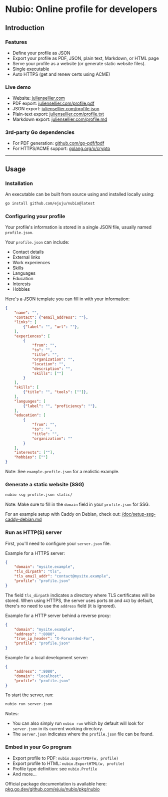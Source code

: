 # Nubio: Online profile for developers

## Introduction

### Features

- Define your profile as JSON
- Export your profile as PDF, JSON, plain text, Markdown, or HTML page
- Serve your profile as a website (or generate static website files).
- Single executable
- Auto HTTPS (get and renew certs using ACME)

### Live demo

- Website: [juliensellier.com](https://juliensellier.com/)
- PDF export: [juliensellier.com/profile.pdf](https://juliensellier.com/profile.pdf)
- JSON export: [juliensellier.com/profile.json](https://juliensellier.com/profile.pdf)
- Plain-text export: [juliensellier.com/profile.txt](https://juliensellier.com/profile.pdf)
- Markdown export: [juliensellier.com/profile.md](https://juliensellier.com/profile.pdf)

### 3rd-party Go dependencies

- For PDF generation: [github.com/go-pdf/fpdf](https://github.com/go-pdf/fpdf)
- For HTTPS/ACME support: [golang.org/x/crypto](https://golang.org/x/crypto)

---

## Usage

### Installation

An executable can be built from source using
and installed locally using:
```bash
go install github.com/ejuju/nubio@latest
```

### Configuring your profile

Your profile's information is stored in a single JSON file,
usually named `profile.json`.

Your `profile.json` can include:
- Contact details
- External links
- Work experiences
- Skills
- Languages
- Education
- Interests
- Hobbies

Here's a JSON template you can fill in with your information:
```json
{
    "name": "",
    "contact": {"email_address": ""},
    "links": [
        {"label": "", "url": ""},
    ],
    "experiences": [
        {
            "from": "",
            "to": "",
            "title": "",
            "organization": "",
            "location": "",
            "description": "",
            "skills": [""]
        }
    ],
    "skills": [
        {"title": "", "tools": [""]},
    ],
    "languages": [
        {"label": "", "proficiency": ""},
    ],
    "education": [
        {
            "from": "",
            "to": "",
            "title": "",
            "organization": ""
        }
    ],
    "interests": [""],
    "hobbies": [""]
}
```

Note: See `example.profile.json` for a realistic example.

### Generate a static website (SSG)

```bash
nubio ssg profile.json static/
```

Note: Make sure to fill in the `domain` field in your `profile.json` for SSG.

For an example setup with Caddy on Debian, check out:
[/doc/setup-ssg-caddy-debian.md](/doc/setup-ssg-caddy-debian.md)

### Run as HTTP(S) server

First, you'll need to configure your `server.json` file.

Example for a HTTPS server:
```json
{
    "domain": "mysite.example",
    "tls_dirpath": "tls",
    "tls_email_addr": "contact@mysite.example",
    "profile": "profile.json"
}
```

The field `tls_dirpath` indicates a directory where TLS certificates will be stored.
When using HTTPS, the server uses ports `80` and `443` by default,
there's no need to use the `address` field (it is ignored).

Example for a HTTP server behind a reverse proxy:
```json
{
    "domain": "mysite.example",
    "address": ":8080",
    "true_ip_header": "X-Forwarded-For",
    "profile": "profile.json"
}
```

Example for a local development server:
```json
{
    "address": ":8080",
    "domain": "localhost",
    "profile": "profile.json"
}
```

To start the server, run:
```bash
nubio run server.json
```

Notes:
- You can also simply run `nubio run` which by default will look 
  for `server.json` in its current working directory.
- The `server.json` indicates where the `profile.json` file can be found.

### Embed in your Go program

- Export profile to PDF: `nubio.ExportPDF(w, profile)`
- Export profile to HTML: `nubio.ExportHTML(w, profile)`
- Profile type definition: see `nubio.Profile`
- And more...

Official package documentation is available here:
[pkg.go.dev/github.com/ejuju/nubio/pkg/nubio](https://pkg.go.dev/github.com/ejuju/nubio/pkg/nubio)
